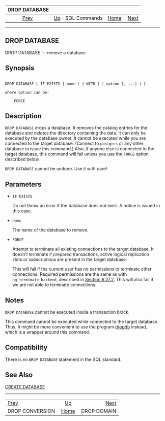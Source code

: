 

|                    DROP DATABASE                   |                                        |              |                                                       |                                            |
| :------------------------------------------------: | :------------------------------------- | :----------: | ----------------------------------------------------: | -----------------------------------------: |
| [Prev](sql-dropconversion.html "DROP CONVERSION")  | [Up](sql-commands.html "SQL Commands") | SQL Commands | [Home](index.html "PostgreSQL 17devel Documentation") |  [Next](sql-dropdomain.html "DROP DOMAIN") |

***

## DROP DATABASE

DROP DATABASE — remove a database

## Synopsis

```

DROP DATABASE [ IF EXISTS ] name [ [ WITH ] ( option [, ...] ) ]

where option can be:

    FORCE
```

## Description

`DROP DATABASE` drops a database. It removes the catalog entries for the database and deletes the directory containing the data. It can only be executed by the database owner. It cannot be executed while you are connected to the target database. (Connect to `postgres` or any other database to issue this command.) Also, if anyone else is connected to the target database, this command will fail unless you use the `FORCE` option described below.

`DROP DATABASE` cannot be undone. Use it with care!

## Parameters

* `IF EXISTS`

    Do not throw an error if the database does not exist. A notice is issued in this case.

* *`name`*

    The name of the database to remove.

* `FORCE`

    Attempt to terminate all existing connections to the target database. It doesn't terminate if prepared transactions, active logical replication slots or subscriptions are present in the target database.

    This will fail if the current user has no permissions to terminate other connections. Required permissions are the same as with `pg_terminate_backend`, described in [Section 9.27.2](functions-admin.html#FUNCTIONS-ADMIN-SIGNAL "9.27.2. Server Signaling Functions"). This will also fail if we are not able to terminate connections.

## Notes

`DROP DATABASE` cannot be executed inside a transaction block.

This command cannot be executed while connected to the target database. Thus, it might be more convenient to use the program [dropdb](app-dropdb.html "dropdb") instead, which is a wrapper around this command.

## Compatibility

There is no `DROP DATABASE` statement in the SQL standard.

## See Also

[CREATE DATABASE](sql-createdatabase.html "CREATE DATABASE")

***

|                                                    |                                                       |                                            |
| :------------------------------------------------- | :---------------------------------------------------: | -----------------------------------------: |
| [Prev](sql-dropconversion.html "DROP CONVERSION")  |         [Up](sql-commands.html "SQL Commands")        |  [Next](sql-dropdomain.html "DROP DOMAIN") |
| DROP CONVERSION                                    | [Home](index.html "PostgreSQL 17devel Documentation") |                                DROP DOMAIN |
